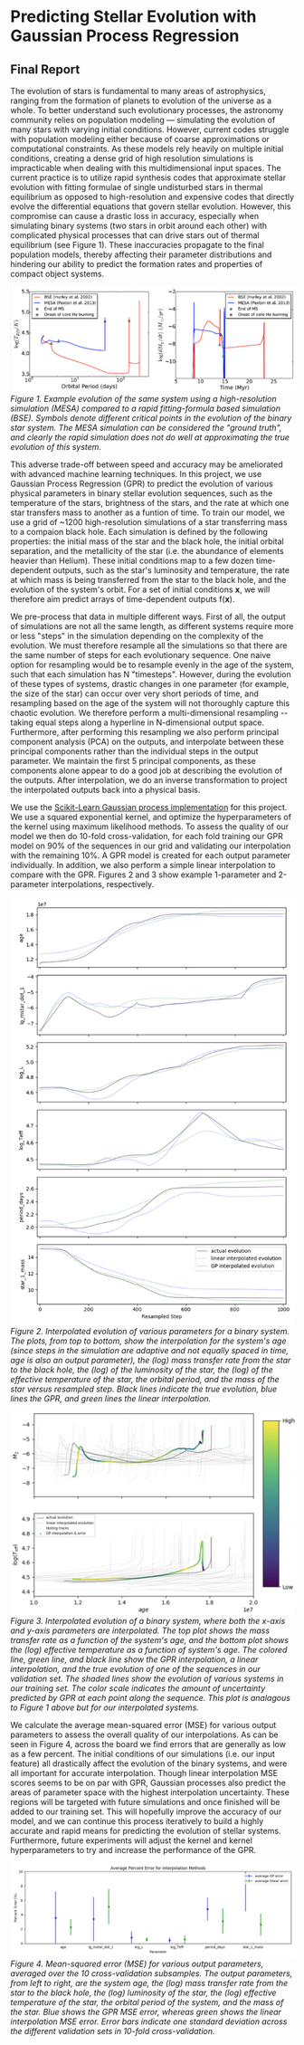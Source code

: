 # Predicting Stellar Evolution with Gaussian Process Regression
## Final Report

The evolution of stars is fundamental to many areas of astrophysics, ranging from the formation of planets to evolution of the universe as a whole. 
To better understand such evolutionary processes, the astronomy community relies on population modeling — simulating the evolution of many stars with varying initial conditions.
However, current codes struggle with population modeling either because of coarse approximations or computational constraints. 
As these models rely heavily on multiple initial conditions, creating a dense grid of high resolution simulations is impracticable when dealing with this multidimensional input spaces.
The current practice is to utilize rapid synthesis codes that approximate stellar evolution with fitting formulae of single undisturbed stars in thermal equilibrium as opposed to high-resolution and expensive codes that directly evolve the differential equations that govern stellar evolution. 
However, this compromise can cause a drastic loss in accuracy, especially when simulating binary systems (two stars in orbit around each other) with complicated physical processes that can drive stars out of thermal equilibrium (see Figure 1). 
These inaccuracies propagate to the final population models, thereby affecting their parameter distributions and hindering our ability to predict the formation rates and properties of compact object systems.

![Image](images/MESA_BSE.png)
*Figure 1. 
Example evolution of the same system using a high-resolution simulation (MESA) compared to a rapid fitting-formula based simulation (BSE).
Symbols denote different critical points in the evolution of the binary star system.
The MESA simulation can be considered the "ground truth", and clearly the rapid simulation does not do well at approximating the true evolution of this system.*

This adverse trade-off between speed and accuracy may be ameliorated with advanced machine learning techniques.
In this project, we use Gaussian Process Regression (GPR) to predict the evolution of various physical parameters in binary stellar evolution sequences, such as the temperature of the stars, brightness of the stars, and the rate at which one star transfers mass to another as a funtion of time. 
To train our model, we use a grid of ~1200 high-resolution simulations of a star transferring mass to a compaion black hole. 
Each simulation is defined by the following properties: the initial mass of the star and the black hole, the initial orbital separation, and the metallicity of the star (i.e. the abundance of elements heavier than Helium).
These initial conditions map to a few dozen time-dependent outputs, such as the star's luminosity and temperature, the rate at which mass is being transferred from the star to the black hole, and the evolution of the system's orbit. 
For a set of initial conditions **x**, we will therefore aim predict arrays of time-dependent outputs f(**x**).

We pre-process that data in multiple different ways. 
First of all, the output of simulations are not all the same length, as different systems require more or less "steps" in the simulation depending on the complexity of the evolution. 
We must therefore resample all the simulations so that there are the same number of steps for each evolutionary sequence. 
One naive option for resampling would be to resample evenly in the age of the system, such that each simulation has N "timesteps". 
However, during the evolution of these types of systems, drastic changes in one parameter (for example, the size of the star) can occur over very short periods of time, and resampling based on the age of the system will not thoroughly capture this chaotic evolution. 
We therefore perform a multi-dimensional resampling -- taking equal steps along a hyperline in N-dimensional output space. 
Furthermore, after performing this resampling we also perform principal component analysis (PCA) on the outputs, and interpolate between these principal components rather than the individual steps in the output parameter. 
We maintain the first 5 principal components, as these components alone appear to do a good job at describing the evolution of the outputs. 
After interpolation, we do an inverse transformation to project the interpolated outputs back into a physical basis. 

We use the [Scikit-Learn Gaussian process implementation](http://scikit-learn.org/stable/modules/generated/sklearn.gaussian_process.GaussianProcessRegressor.html) for this project. 
We use a squared exponential kernel, and optimize the hyperparameters of the kernel using maximum likelihood methods. 
To assess the quality of our model we then do 10-fold cross-validation, for each fold training our GPR model on 90% of the sequences in our grid and validating our interpolation with the remaining 10%. 
A GPR model is created for each output parameter individually. 
In addition, we also perform a simple linear interpolation to compare with the GPR. 
Figures 2 and 3 show example 1-parameter and 2-parameter interpolations, respectively. 

![Image](images/1D_evolution.png)
*Figure 2. 
Interpolated evolution of various parameters for a binary system. 
The plots, from top to bottom, show the interpolation for the system's age (since steps in the simulation are adaptive and not equally spaced in time, age is also an output parameter), the (log) mass transfer rate from the star to the black hole, the (log) of the luminosity of the star, the (log) of the effective temperature of the star, the orbital period, and the mass of the star versus resampled step.
Black lines indicate the true evolution, blue lines the GPR, and green lines the linear interpolation.*

![Image](images/2D_evolution.png)
*Figure 3. 
Interpolated evolution of a binary system, where both the x-axis and y-axis parameters are interpolated.
The top plot shows the mass transfer rate as a function of the system's age, and the bottom plot shows the (log) effective temperature as a function of system's age. 
The colored line, green line, and black line show the GPR interpolation, a linear interpolation, and the true evolution of one of the sequences in our validation set. 
The shaded lines show the evolution of various systems in our training set. 
The color scale indicates the amount of uncertainty predicted by GPR at each point along the sequence.
This plot is analagous to Figure 1 above but for our interpolated systems.*

We calculate the average mean-squared error (MSE) for various output parameters to assess the overall quality of our interpolations.
As can be seen in Figure 4, across the board we find errors that are generally as low as a few percent. 
The initial conditions of our simulations (i.e. our input feature) all drastically affect the evolution of the binary systems, and were all important for accurate interpolation. 
Though linear interpolation MSE scores seems to be on par with GPR, Gaussian processes also predict the areas of parameter space with the highest interpolation uncertainty. 
These regions will be targeted with future simulations and once finished will be added to our training set. 
This will hopefully improve the accuracy of our model, and we can continue this process iteratively to build a highly accurate and rapid means for predicting the evolution of stellar systems. 
Furthermore, future experiments will adjust the kernel and kernel hyperparameters to try and increase the performance of the GPR. 

![Image](images/MSE_error.png)
*Figure 4. 
Mean-squared error (MSE) for various output parameters, averaged over the 10 cross-validation subsamples.
The output parameters, from left to right, are the system age, the (log) mass transfer rate from the star to the black hole, the (log) luminosity of the star, the (log) effective temperature of the star, the orbital period of the system, and the mass of the star.
Blue shows the GPR MSE error, whereas green shows the linear interpolation MSE error.
Error bars indicate one standard deviation across the different validation sets in 10-fold cross-validation.*
